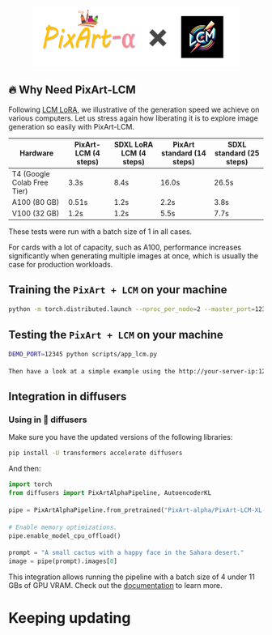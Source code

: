 <!--Copyright 2023 The Huawei Noah’s Ark Lab Team. All rights reserved.

Licensed under the Apache License, Version 2.0 (the "License"); you may not use this file except in compliance with
the License. You may obtain a copy of the License at

http://www.apache.org/licenses/LICENSE-2.0

Unless required by applicable law or agreed to in writing, software distributed under the License is distributed on
an "AS IS" BASIS, WITHOUT WARRANTIES OR CONDITIONS OF ANY KIND, either express or implied. See the License for the
specific language governing permissions and limitations under the License.
-->

<p align="center">
  <img src="https://raw.githubusercontent.com/PixArt-alpha/PixArt-alpha.github.io/master/static/images/pixart-lcm2.png"  height=120>
</p>

## 🔥 Why Need PixArt-LCM
Following [LCM LoRA](https://huggingface.co/blog/lcm_lora), we illustrative of the generation speed we achieve on various computers. Let us stress again how liberating it is to explore image generation so easily with PixArt-LCM.

| Hardware                    | PixArt-LCM (4 steps)   | SDXL LoRA LCM (4 steps) | PixArt standard (14 steps) | SDXL standard (25 steps) |
|-----------------------------|------------------------|-------------------------|----------------------------|---------------------------|
| T4 (Google Colab Free Tier) | 3.3s                   | 8.4s                    | 16.0s                      | 26.5s                     |
| A100 (80 GB)                | 0.51s                  | 1.2s                    | 2.2s                       | 3.8s                      |
| V100 (32 GB)                | 1.2s                   | 1.2s                    | 5.5s                       | 7.7s                      |
These tests were run with a batch size of 1 in all cases.

For cards with a lot of capacity, such as A100, performance increases significantly when generating multiple images at once, which is usually the case for production workloads.

## Training the `PixArt + LCM` on your machine

```bash
python -m torch.distributed.launch --nproc_per_node=2 --master_port=12345 train_scripts/train_pixart_lcm.py configs/pixart_config/PixArt_xl2_img1024_lcm.py --work-dir output/train_pixart-lcm
```

## Testing the `PixArt + LCM` on your machine

```bash
DEMO_PORT=12345 python scripts/app_lcm.py

Then have a look at a simple example using the http://your-server-ip:12345
```

## Integration in diffusers
### Using in 🧨 diffusers

Make sure you have the updated versions of the following libraries:

```bash
pip install -U transformers accelerate diffusers
```

And then:

```python
import torch
from diffusers import PixArtAlphaPipeline, AutoencoderKL

pipe = PixArtAlphaPipeline.from_pretrained("PixArt-alpha/PixArt-LCM-XL-2-1024-MS", torch_dtype=torch.float16, use_safetensors=True)

# Enable memory optimizations.
pipe.enable_model_cpu_offload()

prompt = "A small cactus with a happy face in the Sahara desert."
image = pipe(prompt).images[0]
```

This integration allows running the pipeline with a batch size of 4 under 11 GBs of GPU VRAM. 
Check out the [documentation](https://huggingface.co/docs/diffusers/main/en/api/pipelines/pixart) to learn more.

# Keeping updating
